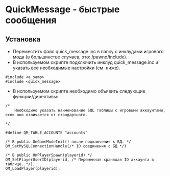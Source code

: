 # QuickMessage - быстрые сообщения 
## Установка
- Переместить файл quick_message.inc в папку с инклудами игрового мода (в большинстве случаев, это: /pawno/include).
- В используемом скрипте подключить инклуд quick_message.inc и указать все необходимые настройки (см. ниже).
```pawn
#include <a_samp>
#include <quick_message>
```
- В используемом скрипте необходимо объявить следующие функции/директивы:
```pawn
/* 
    Необходимо указать наименование SQL таблицы с игровыми аккаунтами, если оно отличается от стандартного.

*/

#define QM_TABLE_ACCOUNTS "accounts"
```

```pawn
/* В public OnGameModeInit() после подключения к БД. */
QM_SetMySQLConnectionHandle(/* ID соединения с БД */)
```
```pawn
/* В public OnPlayerSpawn(playerid) */
QM_SetPlayerUserID(playerid, /* Переменная хранящая ID аккаунта в таблице. */);
QM_LoadPlayer(playerid);
```

